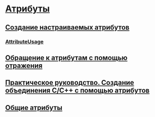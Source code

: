 # [Атрибуты](index.md)
## [Создание настраиваемых атрибутов](creating-custom-attributes.md)
### [AttributeUsage](attributeusage.md)
## [Обращение к атрибутам с помощью отражения](accessing-attributes-by-using-reflection.md)
## [Практическое руководство. Создание объединения C/C++ с помощью атрибутов](how-to-create-a-c-cpp-union-by-using-attributes.md)
## [Общие атрибуты](common-attributes.md)
